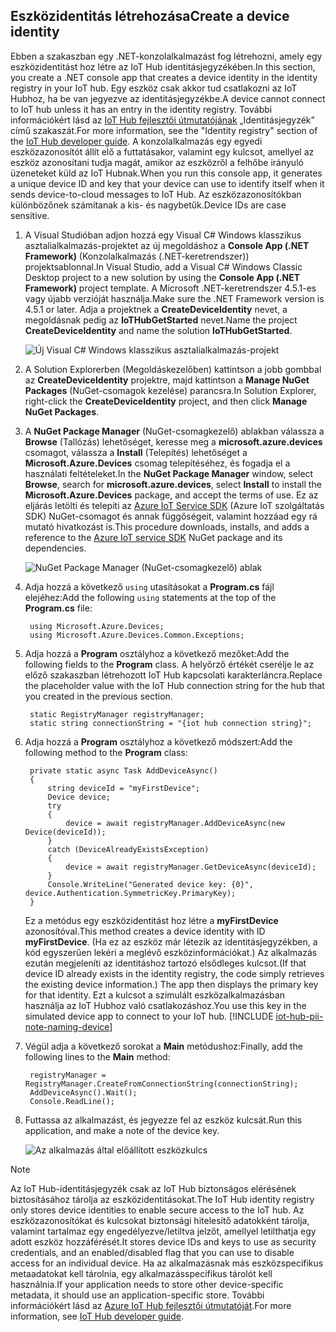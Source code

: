 ## <a name="create-a-device-identity"></a><span data-ttu-id="d0373-101">Eszközidentitás létrehozása</span><span class="sxs-lookup"><span data-stu-id="d0373-101">Create a device identity</span></span>
<span data-ttu-id="d0373-102">Ebben a szakaszban egy .NET-konzolalkalmazást fog létrehozni, amely egy eszközidentitást hoz létre az IoT Hub identitásjegyzékében.</span><span class="sxs-lookup"><span data-stu-id="d0373-102">In this section, you create a .NET console app that creates a device identity in the identity registry in your IoT hub.</span></span> <span data-ttu-id="d0373-103">Egy eszköz csak akkor tud csatlakozni az IoT Hubhoz, ha be van jegyezve az identitásjegyzékbe.</span><span class="sxs-lookup"><span data-stu-id="d0373-103">A device cannot connect to IoT hub unless it has an entry in the identity registry.</span></span> <span data-ttu-id="d0373-104">További információkért lásd az [IoT Hub fejlesztői útmutatójának][lnk-devguide-identity] „Identitásjegyzék” című szakaszát.</span><span class="sxs-lookup"><span data-stu-id="d0373-104">For more information, see the "Identity registry" section of the [IoT Hub developer guide][lnk-devguide-identity].</span></span> <span data-ttu-id="d0373-105">A konzolalkalmazás egy egyedi eszközazonosítót állít elő a futtatásakor, valamint egy kulcsot, amellyel az eszköz azonosítani tudja magát, amikor az eszközről a felhőbe irányuló üzeneteket küld az IoT Hubnak.</span><span class="sxs-lookup"><span data-stu-id="d0373-105">When you run this console app, it generates a unique device ID and key that your device can use to identify itself when it sends device-to-cloud messages to IoT Hub.</span></span> <span data-ttu-id="d0373-106">Az eszközazonosítókban különbözőnek számítanak a kis- és nagybetűk.</span><span class="sxs-lookup"><span data-stu-id="d0373-106">Device IDs are case sensitive.</span></span>

1. <span data-ttu-id="d0373-107">A Visual Studióban adjon hozzá egy Visual C# Windows klasszikus asztalialkalmazás-projektet az új megoldáshoz a **Console App (.NET Framework)** (Konzolalkalmazás (.NET-keretrendszer)) projektsablonnal.</span><span class="sxs-lookup"><span data-stu-id="d0373-107">In Visual Studio, add a Visual C# Windows Classic Desktop project to a new solution by using the **Console App (.NET Framework)** project template.</span></span> <span data-ttu-id="d0373-108">A Microsoft .NET-keretrendszer 4.5.1-es vagy újabb verzióját használja.</span><span class="sxs-lookup"><span data-stu-id="d0373-108">Make sure the .NET Framework version is 4.5.1 or later.</span></span> <span data-ttu-id="d0373-109">Adja a projektnek a **CreateDeviceIdentity** nevet, a megoldásnak pedig az **IoTHubGetStarted** nevet.</span><span class="sxs-lookup"><span data-stu-id="d0373-109">Name the project **CreateDeviceIdentity** and name the solution **IoTHubGetStarted**.</span></span>
   
    ![Új Visual C# Windows klasszikus asztalialkalmazás-projekt][10]
2. <span data-ttu-id="d0373-111">A Solution Explorerben (Megoldáskezelőben) kattintson a jobb gombbal az **CreateDeviceIdentity** projektre, majd kattintson a **Manage NuGet Packages** (NuGet-csomagok kezelése) parancsra.</span><span class="sxs-lookup"><span data-stu-id="d0373-111">In Solution Explorer, right-click the **CreateDeviceIdentity** project, and then click **Manage NuGet Packages**.</span></span>
3. <span data-ttu-id="d0373-112">A **NuGet Package Manager** (NuGet-csomagkezelő) ablakban válassza a **Browse** (Tallózás) lehetőséget, keresse meg a **microsoft.azure.devices** csomagot, válassza a **Install** (Telepítés) lehetőséget a **Microsoft.Azure.Devices** csomag telepítéséhez, és fogadja el a használati feltételeket.</span><span class="sxs-lookup"><span data-stu-id="d0373-112">In the **NuGet Package Manager** window, select **Browse**, search for **microsoft.azure.devices**, select **Install** to install the **Microsoft.Azure.Devices** package, and accept the terms of use.</span></span> <span data-ttu-id="d0373-113">Ez az eljárás letölti és telepíti az [Azure IoT Service SDK][lnk-nuget-service-sdk] (Azure IoT szolgáltatás SDK) NuGet-csomagot és annak függőségeit, valamint hozzáad egy rá mutató hivatkozást is.</span><span class="sxs-lookup"><span data-stu-id="d0373-113">This procedure downloads, installs, and adds a reference to the [Azure IoT service SDK][lnk-nuget-service-sdk] NuGet package and its dependencies.</span></span>
   
    ![NuGet Package Manager (NuGet-csomagkezelő) ablak][11]
4. <span data-ttu-id="d0373-115">Adja hozzá a következő `using` utasításokat a **Program.cs** fájl elejéhez:</span><span class="sxs-lookup"><span data-stu-id="d0373-115">Add the following `using` statements at the top of the **Program.cs** file:</span></span>
   
        using Microsoft.Azure.Devices;
        using Microsoft.Azure.Devices.Common.Exceptions;
5. <span data-ttu-id="d0373-116">Adja hozzá a **Program** osztályhoz a következő mezőket:</span><span class="sxs-lookup"><span data-stu-id="d0373-116">Add the following fields to the **Program** class.</span></span> <span data-ttu-id="d0373-117">A helyőrző értékét cserélje le az előző szakaszban létrehozott IoT Hub kapcsolati karakterláncra.</span><span class="sxs-lookup"><span data-stu-id="d0373-117">Replace the placeholder value with the IoT Hub connection string for the hub that you created in the previous section.</span></span>
   
        static RegistryManager registryManager;
        static string connectionString = "{iot hub connection string}";
6. <span data-ttu-id="d0373-118">Adja hozzá a **Program** osztályhoz a következő módszert:</span><span class="sxs-lookup"><span data-stu-id="d0373-118">Add the following method to the **Program** class:</span></span>
   
        private static async Task AddDeviceAsync()
        {
            string deviceId = "myFirstDevice";
            Device device;
            try
            {
                device = await registryManager.AddDeviceAsync(new Device(deviceId));
            }
            catch (DeviceAlreadyExistsException)
            {
                device = await registryManager.GetDeviceAsync(deviceId);
            }
            Console.WriteLine("Generated device key: {0}", device.Authentication.SymmetricKey.PrimaryKey);
        }
   
    <span data-ttu-id="d0373-119">Ez a metódus egy eszközidentitást hoz létre a **myFirstDevice** azonosítóval.</span><span class="sxs-lookup"><span data-stu-id="d0373-119">This method creates a device identity with ID **myFirstDevice**.</span></span> <span data-ttu-id="d0373-120">(Ha ez az eszköz már létezik az identitásjegyzékben, a kód egyszerűen lekéri a meglévő eszközinformációkat.) Az alkalmazás ezután megjeleníti az identitáshoz tartozó elsődleges kulcsot.</span><span class="sxs-lookup"><span data-stu-id="d0373-120">(If that device ID already exists in the identity registry, the code simply retrieves the existing device information.) The app then displays the primary key for that identity.</span></span> <span data-ttu-id="d0373-121">Ezt a kulcsot a szimulált eszközalkalmazásban használja az IoT Hubhoz való csatlakozáshoz.</span><span class="sxs-lookup"><span data-stu-id="d0373-121">You use this key in the simulated device app to connect to your IoT hub.</span></span>
[!INCLUDE [iot-hub-pii-note-naming-device](iot-hub-pii-note-naming-device.md)]

7. <span data-ttu-id="d0373-122">Végül adja a következő sorokat a **Main** metódushoz:</span><span class="sxs-lookup"><span data-stu-id="d0373-122">Finally, add the following lines to the **Main** method:</span></span>
   
        registryManager = RegistryManager.CreateFromConnectionString(connectionString);
        AddDeviceAsync().Wait();
        Console.ReadLine();
8. <span data-ttu-id="d0373-123">Futtassa az alkalmazást, és jegyezze fel az eszköz kulcsát.</span><span class="sxs-lookup"><span data-stu-id="d0373-123">Run this application, and make a note of the device key.</span></span>
   
    ![Az alkalmazás által előállított eszközkulcs][12]

> [!NOTE]
> <span data-ttu-id="d0373-125">Az IoT Hub-identitásjegyzék csak az IoT Hub biztonságos elérésének biztosításához tárolja az eszközidentitásokat.</span><span class="sxs-lookup"><span data-stu-id="d0373-125">The IoT Hub identity registry only stores device identities to enable secure access to the IoT hub.</span></span> <span data-ttu-id="d0373-126">Az eszközazonosítókat és kulcsokat biztonsági hitelesítő adatokként tárolja, valamint tartalmaz egy engedélyezve/letiltva jelzőt, amellyel letilthatja egy adott eszköz hozzáférését.</span><span class="sxs-lookup"><span data-stu-id="d0373-126">It stores device IDs and keys to use as security credentials, and an enabled/disabled flag that you can use to disable access for an individual device.</span></span> <span data-ttu-id="d0373-127">Ha az alkalmazásnak más eszközspecifikus metaadatokat kell tárolnia, egy alkalmazásspecifikus tárolót kell használnia.</span><span class="sxs-lookup"><span data-stu-id="d0373-127">If your application needs to store other device-specific metadata, it should use an application-specific store.</span></span> <span data-ttu-id="d0373-128">További információkért lásd az [Azure IoT Hub fejlesztői útmutatóját][lnk-devguide-identity].</span><span class="sxs-lookup"><span data-stu-id="d0373-128">For more information, see [IoT Hub developer guide][lnk-devguide-identity].</span></span>
> 
> 

<!-- Images. -->
[10]: ./media/iot-hub-get-started-create-device-identity-csharp/create-identity-csharp1.png
[11]: ./media/iot-hub-get-started-create-device-identity-csharp/create-identity-csharp2.png
[12]: ./media/iot-hub-get-started-create-device-identity-csharp/create-identity-csharp3.png


<!-- Links -->
[lnk-devguide-identity]: ../articles/iot-hub/iot-hub-devguide-identity-registry.md
[lnk-nuget-service-sdk]: https://www.nuget.org/packages/Microsoft.Azure.Devices/
